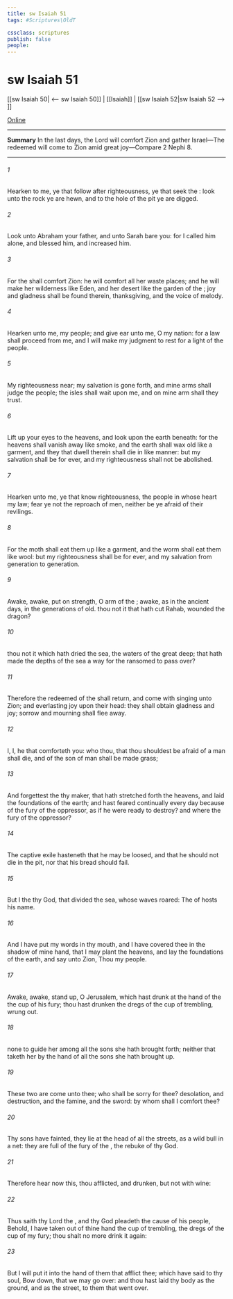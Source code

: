 ```yaml
---
title: sw Isaiah 51
tags: #Scriptures\OldT

cssclass: scriptures
publish: false
people:
---
```


# sw Isaiah 51
[[sw Isaiah 50| <-- sw Isaiah 50]] | [[Isaiah]] | [[sw Isaiah 52|sw Isaiah 52 --> ]]

[Online](https://churchofjesuschrist.org/study/scriptures/ot/isa/51?lang=eng)

---
__Summary__
In the last days, the Lord will comfort Zion and gather Israel—The redeemed will come to Zion amid great joy—Compare 2 Nephi 8.

---
###### 1 
Hearken to me, ye that follow after righteousness, ye that seek the : look unto the rock  ye are hewn, and to the hole of the pit  ye are digged.

###### 2 
Look unto Abraham your father, and unto Sarah  bare you: for I called him alone, and blessed him, and increased him.

###### 3 
For the  shall comfort Zion: he will comfort all her waste places; and he will make her wilderness like Eden, and her desert like the garden of the ; joy and gladness shall be found therein, thanksgiving, and the voice of melody.

###### 4 
Hearken unto me, my people; and give ear unto me, O my nation: for a law shall proceed from me, and I will make my judgment to rest for a light of the people.

###### 5 
My righteousness  near; my salvation is gone forth, and mine arms shall judge the people; the isles shall wait upon me, and on mine arm shall they trust.

###### 6 
Lift up your eyes to the heavens, and look upon the earth beneath: for the heavens shall vanish away like smoke, and the earth shall wax old like a garment, and they that dwell therein shall die in like manner: but my salvation shall be for ever, and my righteousness shall not be abolished.

###### 7 
Hearken unto me, ye that know righteousness, the people in whose heart  my law; fear ye not the reproach of men, neither be ye afraid of their revilings.

###### 8 
For the moth shall eat them up like a garment, and the worm shall eat them like wool: but my righteousness shall be for ever, and my salvation from generation to generation.

###### 9 
Awake, awake, put on strength, O arm of the ; awake, as in the ancient days, in the generations of old.  thou not it that hath cut Rahab,  wounded the dragon?

###### 10 
 thou not it which hath dried the sea, the waters of the great deep; that hath made the depths of the sea a way for the ransomed to pass over?

###### 11 
Therefore the redeemed of the  shall return, and come with singing unto Zion; and everlasting joy  upon their head: they shall obtain gladness and joy;  sorrow and mourning shall flee away.

###### 12 
I,  I,  he that comforteth you: who  thou, that thou shouldest be afraid of a man  shall die, and of the son of man  shall be made  grass;

###### 13 
And forgettest the  thy maker, that hath stretched forth the heavens, and laid the foundations of the earth; and hast feared continually every day because of the fury of the oppressor, as if he were ready to destroy? and where  the fury of the oppressor?

###### 14 
The captive exile hasteneth that he may be loosed, and that he should not die in the pit, nor that his bread should fail.

###### 15 
But I  the  thy God, that divided the sea, whose waves roared: The  of hosts  his name.

###### 16 
And I have put my words in thy mouth, and I have covered thee in the shadow of mine hand, that I may plant the heavens, and lay the foundations of the earth, and say unto Zion, Thou  my people.

###### 17 
Awake, awake, stand up, O Jerusalem, which hast drunk at the hand of the  the cup of his fury; thou hast drunken the dregs of the cup of trembling,  wrung  out.

###### 18 
 none to guide her among all the sons  she hath brought forth; neither  that taketh her by the hand of all the sons  she hath brought up.

###### 19 
These two  are come unto thee; who shall be sorry for thee? desolation, and destruction, and the famine, and the sword: by whom shall I comfort thee?

###### 20 
Thy sons have fainted, they lie at the head of all the streets, as a wild bull in a net: they are full of the fury of the , the rebuke of thy God.

###### 21 
Therefore hear now this, thou afflicted, and drunken, but not with wine:

###### 22 
Thus saith thy Lord the , and thy God  pleadeth the cause of his people, Behold, I have taken out of thine hand the cup of trembling,  the dregs of the cup of my fury; thou shalt no more drink it again:

###### 23 
But I will put it into the hand of them that afflict thee; which have said to thy soul, Bow down, that we may go over: and thou hast laid thy body as the ground, and as the street, to them that went over.

